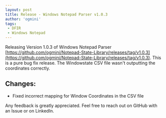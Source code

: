 ```yaml
---
layout: post
title: Release - Windows Notepad Parser v1.0.3
author: 'ogmini'
tags:
 - DFIR
 - Windows Notepad
---
```


Releasing Version 1.0.3 of Windows Notepad Parser [https://github.com/ogmini/Notepad-State-Library/releases/tag/v1.0.3](https://github.com/ogmini/Notepad-State-Library/releases/tag/v1.0.3). This is a pure bug fix release. The Windowstate CSV file wasn't outputting the coordinates correctly.

## Changes:

- Fixed incorrect mapping for Window Coordinates in the CSV file

Any feedback is greatly appreciated. Feel free to reach out on GitHub with an Issue or on LinkedIn.
